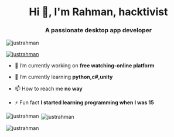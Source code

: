 <h1 align="center">Hi 👋, I'm Rahman, hacktivist</h1>
<h3 align="center">A passionate desktop app developer</h3>

<p align="left"> <img src="https://komarev.com/ghpvc/?username=justrahman&label=Profile%20views&color=0e75b6&style=flat" alt="justrahman" /> </p>

<p align="left"> <a href="https://github.com/ryo-ma/github-profile-trophy"><img src="https://github-profile-trophy.vercel.app/?username=justrahman" alt="justrahman" /></a> </p>

- 🔭 I’m currently working on **free watching-online platform**

- 🌱 I’m currently learning **python,c#,unity**

- 📫 How to reach me **no way**

- ⚡ Fun fact **I started learning programming when I was 15**

 

<p><img align="left" src="https://github-readme-stats.vercel.app/api/top-langs?username=justrahman&show_icons=true&locale=en&layout=compact" alt="justrahman" /></p>

<p>&nbsp;<img align="center" src="https://github-readme-stats.vercel.app/api?username=justrahman&show_icons=true&locale=en" alt="justrahman" /></p>

<p><img align="center" src="https://github-readme-streak-stats.herokuapp.com/?user=justrahman&" alt="justrahman" /></p>


